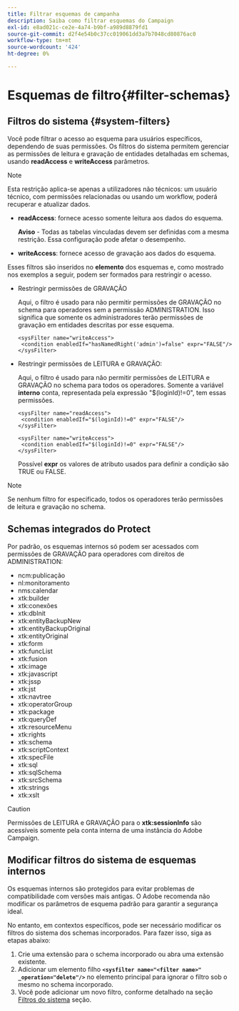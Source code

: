 ```yaml
---
title: Filtrar esquemas de campanha
description: Saiba como filtrar esquemas do Campaign
exl-id: e8ad021c-ce2e-4a74-b9bf-a989d8879fd1
source-git-commit: d2f4e54b0c37cc019061dd3a7b7048cd80876ac0
workflow-type: tm+mt
source-wordcount: '424'
ht-degree: 0%

---
```


# Esquemas de filtro{#filter-schemas}

## Filtros do sistema {#system-filters}

Você pode filtrar o acesso ao esquema para usuários específicos, dependendo de suas permissões. Os filtros do sistema permitem gerenciar as permissões de leitura e gravação de entidades detalhadas em schemas, usando **readAccess** e **writeAccess** parâmetros.

>[!NOTE]
>
>Esta restrição aplica-se apenas a utilizadores não técnicos: um usuário técnico, com permissões relacionadas ou usando um workflow, poderá recuperar e atualizar dados.

* **readAccess**: fornece acesso somente leitura aos dados do esquema.

   **Aviso** - Todas as tabelas vinculadas devem ser definidas com a mesma restrição. Essa configuração pode afetar o desempenho.

* **writeAccess**: fornece acesso de gravação aos dados do esquema.

Esses filtros são inseridos no **elemento** dos esquemas e, como mostrado nos exemplos a seguir, podem ser formados para restringir o acesso.

* Restringir permissões de GRAVAÇÃO

   Aqui, o filtro é usado para não permitir permissões de GRAVAÇÃO no schema para operadores sem a permissão ADMINISTRATION. Isso significa que somente os administradores terão permissões de gravação em entidades descritas por esse esquema.

   ```
   <sysFilter name="writeAccess">      
    <condition enabledIf="hasNamedRight('admin')=false" expr="FALSE"/>    
   </sysFilter>
   ```

* Restringir permissões de LEITURA e GRAVAÇÃO:

   Aqui, o filtro é usado para não permitir permissões de LEITURA e GRAVAÇÃO no schema para todos os operadores. Somente a variável **interno** conta, representada pela expressão &quot;$(loginId)!=0&quot;, tem essas permissões.

   ```
   <sysFilter name="readAccess"> 
    <condition enabledIf="$(loginId)!=0" expr="FALSE"/>
   </sysFilter>
   
   <sysFilter name="writeAccess">  
    <condition enabledIf="$(loginId)!=0" expr="FALSE"/>
   </sysFilter>
   ```

   Possível **expr** os valores de atributo usados para definir a condição são TRUE ou FALSE.

>[!NOTE]
>
>Se nenhum filtro for especificado, todos os operadores terão permissões de leitura e gravação no schema.

## Schemas integrados do Protect

Por padrão, os esquemas internos só podem ser acessados com permissões de GRAVAÇÃO para operadores com direitos de ADMINISTRATION:

* ncm:publicação
* nl:monitoramento
* nms:calendar
* xtk:builder
* xtk:conexões
* xtk:dbInit
* xtk:entityBackupNew
* xtk:entityBackupOriginal
* xtk:entityOriginal
* xtk:form
* xtk:funcList
* xtk:fusion
* xtk:image
* xtk:javascript
* xtk:jssp
* xtk:jst
* xtk:navtree
* xtk:operatorGroup
* xtk:package
* xtk:queryDef
* xtk:resourceMenu
* xtk:rights
* xtk:schema
* xtk:scriptContext
* xtk:specFile
* xtk:sql
* xtk:sqlSchema
* xtk:srcSchema
* xtk:strings
* xtk:xslt

>[!CAUTION]
>
>Permissões de LEITURA e GRAVAÇÃO para o **xtk:sessionInfo** são acessíveis somente pela conta interna de uma instância do Adobe Campaign.

## Modificar filtros do sistema de esquemas internos

Os esquemas internos são protegidos para evitar problemas de compatibilidade com versões mais antigas. O Adobe recomenda não modificar os parâmetros de esquema padrão para garantir a segurança ideal.

No entanto, em contextos específicos, pode ser necessário modificar os filtros do sistema dos schemas incorporados. Para fazer isso, siga as etapas abaixo:

1. Crie uma extensão para o schema incorporado ou abra uma extensão existente.
1. Adicionar um elemento filho **`<sysfilter name="<filter name>" _operation="delete"/>`** no elemento principal para ignorar o filtro sob o mesmo no schema incorporado.
1. Você pode adicionar um novo filtro, conforme detalhado na seção [Filtros do sistema](#system-filters) seção.
